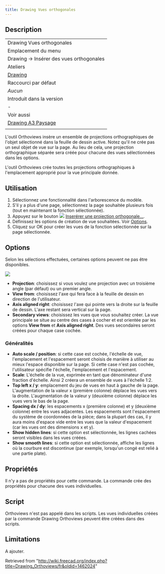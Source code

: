 ```yaml
---
title: Drawing Vues orthogonales
---
```

## Description

|  |
| --- |
| Drawing Vues orthogonales |
| Emplacement du menu |
| Drawing → Insérer des vues orthogonales |
| Ateliers |
| [Drawing](/Drawing_Workbench/fr "Drawing Workbench/fr") |
| Raccourci par défaut |
| *Aucun* |
| Introduit dans la version |
| - |
| Voir aussi |
| [Drawing A3 Paysage](/Drawing_Landscape_A3/fr "Drawing Landscape A3/fr") |
|  |

L'outil Orthoviews insère un ensemble de projections orthographiques de l'objet sélectionné dans la feuille de dessin active. Notez qu'il ne crée pas un seul objet de vue sur la page. Au lieu de cela, une projection orthographique séparée sera créée pour chacune des vues sélectionnées dans les options.

L'outil Orthoviews crée toutes les projections orthographiques à l'emplacement approprié pour la vue principale donnée.

## Utilisation

1. Sélectionnez une fonctionnalité dans l'arborescence du modèle.
2. S'il y a plus d'une page, sélectionnez la page souhaitée plusieurs fois (tout en maintenant la fonction sélectionnée).
3. Appuyez sur le bouton ![](/images/Drawing_Orthoviews.png) [Inserérer une projection orthogonale...](/Drawing_Orthoviews "Drawing Orthoviews").
4. Définissez les options de création de vue souhaitées. Voir [Options](#Options/fr).
5. Cliquez sur OK pour créer les vues de la fonction sélectionnée sur la page sélectionnée.

## Options

Selon les sélections effectuées, certaines options peuvent ne pas être disponibles.

![](/images/Drawing_Orthoviews_Options.png)

* **Projection**: choisissez si vous voulez une projection avec un troisième angle (par défaut) ou un premier angle.
* **View from**: choisissez l'axe qui fera face à la feuille de dessin en direction de l'utilisateur.
* **Axis aligned right**: choisissez l'axe qui pointe vers la droite sur la feuille de dessin. L'axe restant sera vertical sur la page.
* **Secondary views**: choisissez les vues que vous souhaitez créer. La vue principale se situe au centre des cases à cocher et est orientée par les options **View from** et **Axis aligned right**. Des vues secondaires seront créées pour chaque case cochée.

### Généralités

* **Auto scale / position**: si cette case est cochée, l'échelle de vue, l'emplacement et l'espacement seront choisis de manière à utiliser au mieux l'espace disponible sur la page. Si cette case n'est pas cochée, l'utilisateur spécifie l'échelle, l'emplacement et l'espacement.
* **Scale**: L'échelle de la vue, exprimée en tant que dénominateur d'une fraction d'échelle. Ainsi 2 créera un ensemble de vues à l'échelle 1:2.
* **Top left x / y**: emplacement du jeu de vues en haut à gauche de la page. L'augmentation de la valeur x (première colonne) déplace les vues vers la droite. L'augmentation de la valeur y (deuxième colonne) déplace les vues vers le bas de la page.
* **Spacing dx / dy**: les espacements x (première colonne) et y (deuxième colonne) entre les vues adjacentes. Les espacements sont l'espacement du système de coordonnées de la pièce; dans la plupart des cas, il y aura moins d'espace vide entre les vues que la valeur d'espacement (car les vues ont des dimensions x et y).
* **Show hidden lines**: si cette option est sélectionnée, les lignes cachées seront visibles dans les vues créées.
* **Show smooth lines**: si cette option est sélectionnée, affiche les lignes où la courbure est discontinue (par exemple, lorsqu'un congé est relié à une partie plate).

## Propriétés

Il n'y a pas de propriétés pour cette commande. La commande crée des propriétés pour chacune des vues individuelles.

## Script

Orthoviews n'est pas appelé dans les scripts. Les vues individuelles créées par la commande Drawing Orthoviews peuvent être créées dans des scripts.

## Limitations

A ajouter.

Retrieved from "<http://wiki.freecad.org/index.php?title=Drawing_Orthoviews/fr&oldid=1462024>"